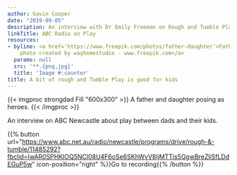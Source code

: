 ```yaml
---
author: Gavin Cooper
date: "2019-09-05"
description: An interview with Dr Emily Freeman on Rough and Tumble Play
linkTitle: ABC Radio on Play
resources:
- byline: <a href='https://www.freepik.com/photos/father-daughter'>Father and daughter
    photo created by wayhomestudio - www.freepik.com</a>
  params: null
  src: '**.{png,jpg}'
  title: 'Image #:counter'
title: A bit of rough and Tumble Play is good for kids
---
```


{{< imgproc strongdad Fill "600x300" >}}
A father and daughter posing as heroes.
{{< /imgproc >}}

An interview on ABC Newcastle about play between dads and their kids.

{{% button url="https://www.abc.net.au/radio/newcastle/programs/drive/rough-&-tumble/11485292?fbclid=IwAR0SPHKlOQ5NCl08U4F6oSe6SKhWvV8IjMTTis5GgwBreZliSfLDdEGuP5w" icon-position="right" %}}Go to recording{{% /button %}}
